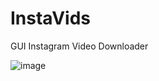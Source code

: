 # InstaVids
GUI Instagram Video Downloader

![image](https://user-images.githubusercontent.com/82515232/168704664-295a224f-85ae-4dfa-ad62-1712f4ccc650.png)
